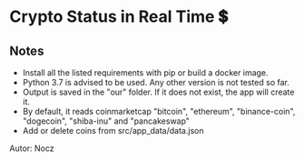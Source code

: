 # Crypto Status in Real Time 💲

## Notes

* Install all the listed requirements with pip or build a docker image.
* Python 3.7 is advised to be used. Any other version is not tested so far.
* Output is saved in the "our" folder. If it does not exist, the app will create it.
* By default, it reads coinmarketcap "bitcoin", "ethereum", "binance-coin", "dogecoin", "shiba-inu" and "pancakeswap"
* Add or delete coins from src/app_data/data.json

Autor: Nocz
